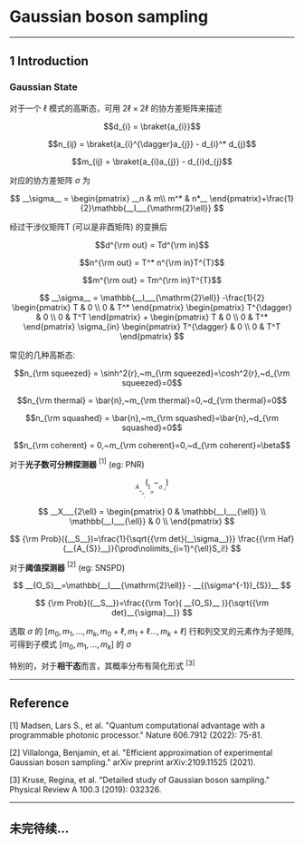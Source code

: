 # Gaussian boson sampling
---
## 1 Introduction
### Gaussian State
 对于一个 $\ell$ 模式的高斯态，可用 $2\ell × 2\ell$ 的协方差矩阵来描述
 
 $$d_{i} = \braket{a_{i}}$$
 
 $$n_{ij} = \braket{a_{i}^{\dagger}a_{j}} - d_{i}^* d_{j}$$
 
 $$m_{ij} = \braket{a_{i}a_{j}} - d_{i}d_{j}$$
  
 对应的协方差矩阵 $\sigma$ 为
 
 $$
  __\sigma__ = 
  \begin{pmatrix}
   __n & m\\
   m^* & n*__
  \end{pmatrix}+\frac{1}{2}\mathbb{__I___{\mathrm{2}\ell}}
 $$
 
 经过干涉仪矩阵T (可以是非酉矩阵) 的变换后
 
 $$d^{\rm out} = Td^{\rm in}$$
  
 $$n^{\rm out} = T^* n^{\rm in}T^{T}$$
  
 $$m^{\rm out} = Tm^{\rm in}T^{T}$$
 
 $$
 __\sigma__ = \mathbb{__I___{\mathrm{2}\ell}}
 -\frac{1}{2}
 \begin{pmatrix}
 T & 0 \\
 0 & T^*
 \end{pmatrix}
 \begin{pmatrix}
 T^{\dagger} & 0 \\
 0 & T^T
 \end{pmatrix}
 +
 \begin{pmatrix}
 T & 0 \\
 0 & T^*
 \end{pmatrix}
 \sigma_{in}
 \begin{pmatrix}
 T^{\dagger} & 0 \\
 0 & T^T
 \end{pmatrix}
 $$
 
 常见的几种高斯态: 
 
 $$n_{\rm squeezed} = \sinh^2{r},~m_{\rm squeezed}=\cosh^2{r},~d_{\rm squeezed}=0$$
 
 $$n_{\rm thermal} = \bar{n},~m_{\rm thermal}=0,~d_{\rm thermal}=0$$
 
 $$n_{\rm squashed} = \bar{n},~m_{\rm squashed}=\bar{n},~d_{\rm squashed}=0$$
 
 $$n_{\rm coherent} = 0,~m_{\rm coherent}=0,~d_{\rm coherent}=\beta$$
 
 对于**光子数可分辨探测器** $^{[1]}$ (eg: PNR)
 
  $$
   __A__ = __X___{2\ell}(\mathbb{__I___{\mathrm{2}\ell}} - __\sigma__^{-1})
  $$
 
 $$
  __X___{2\ell} = 
  \begin{pmatrix}
  0 & \mathbb{__I___{\ell}} \\
  \mathbb{__I___{\ell}} & 0 \\
  \end{pmatrix}
 $$
 
 $$
 {\rm Prob}({__S__})=\frac{1}{\sqrt{{\rm det}(__\sigma__)}} \frac{{\rm Haf}(__{A_{S}}__)}{\prod\nolimits_{i=1}^{\ell}S_i!}
 $$
 
 对于**阈值探测器** $^{[2]}$ (eg: SNSPD)
 
 $$
  __{O_S}__=\mathbb{__I___{\mathrm{2}\ell}} - __{(\sigma^{-1})_{S}}__
 $$
 
 $$
  {\rm Prob}({__S__})=\frac{{\rm Tor}( __{O_S}__ )}{\sqrt{{\rm det}__{\sigma}__}}
 $$
 
 选取 $\sigma$ 的 $[m_0,m_1,...,m_k,m_0+\ell,m_1+\ell...,m_k+\ell]$ 行和列交叉的元素作为子矩阵, 可得到子模式 $[m_0,m_1,...,m_k]$ 的 $\sigma$
 
 特别的，对于**相干态**而言，其概率分布有简化形式 $^{[3]}$
 
---
## Reference
[1] Madsen, Lars S., et al. "Quantum computational advantage with a programmable photonic processor." Nature 606.7912 (2022): 75-81.

[2] Villalonga, Benjamin, et al. "Efficient approximation of experimental Gaussian boson sampling." arXiv preprint arXiv:2109.11525 (2021).

[3] Kruse, Regina, et al. "Detailed study of Gaussian boson sampling." Physical Review A 100.3 (2019): 032326.

---
## 未完待续...
